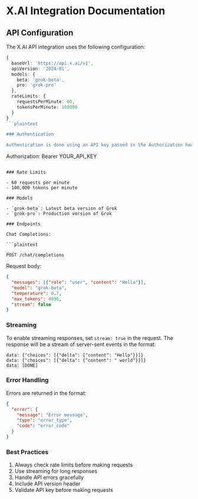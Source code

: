 # X.AI Integration Documentation

## API Configuration

The X.AI API integration uses the following configuration:

```typescript
{
  baseUrl: 'https://api.x.ai/v1',
  apiVersion: '2024-01',
  models: {
    beta: 'grok-beta',
    pro: 'grok-pro'
  },
  rateLimits: {
    requestsPerMinute: 60,
    tokensPerMinute: 100000
  }
}
```plaintext

### Authentication

Authentication is done using an API key passed in the Authorization header:

```

Authorization: Bearer YOUR_API_KEY

```plaintext

### Rate Limits

- 60 requests per minute
- 100,000 tokens per minute

### Models

- `grok-beta`: Latest beta version of Grok
- `grok-pro`: Production version of Grok

### Endpoints

Chat Completions:

```plaintext

POST /chat/completions

```

Request body:

```json
{
  "messages": [{"role": "user", "content": "Hello"}],
  "model": "grok-beta",
  "temperature": 0.7,
  "max_tokens": 4096,
  "stream": false
}
```

### Streaming

To enable streaming responses, set `stream: true` in the request. The response will be a stream of server-sent events in the format:

```plaintext
data: {"choices": [{"delta": {"content": "Hello"}}]}
data: {"choices": [{"delta": {"content": " world"}}]}
data: [DONE]
```

### Error Handling

Errors are returned in the format:

```json
{
  "error": {
    "message": "Error message",
    "type": "error_type",
    "code": "error_code"
  }
}
```

### Best Practices

1. Always check rate limits before making requests
2. Use streaming for long responses
3. Handle API errors gracefully
4. Include API version header
5. Validate API key before making requests
